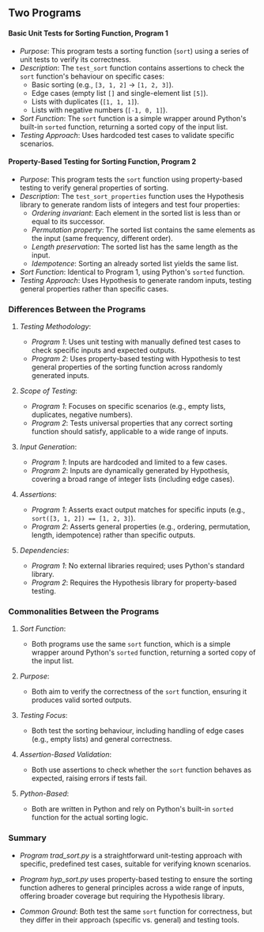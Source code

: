 
## Two Programs


#### Basic Unit Tests for Sorting Function, Program 1

- *Purpose*: This program tests a sorting function (`sort`) using a series of
  unit tests to verify its correctness.
- *Description*: The `test_sort` function contains assertions to check the `sort`
  function's behaviour on specific cases:
  - Basic sorting (e.g., `[3, 1, 2]` → `[1, 2, 3]`).
  - Edge cases (empty list `[]` and single-element list `[5]`).
  - Lists with duplicates (`[1, 1, 1]`).
  - Lists with negative numbers (`[-1, 0, 1]`).
- *Sort Function*: The `sort` function is a simple wrapper around Python's
  built-in `sorted` function, returning a sorted copy of the input list.
- *Testing Approach*: Uses hardcoded test cases to validate specific scenarios.


#### Property-Based Testing for Sorting Function, Program 2

- *Purpose*: This program tests the `sort` function using property-based testing
  to verify general properties of sorting.
- *Description*: The `test_sort_properties` function uses the Hypothesis library
  to generate random lists of integers and test four properties:
  - *Ordering invariant*: Each element in the sorted list is less than or equal
    to its successor.
  - *Permutation property*: The sorted list contains the same elements as the
    input (same frequency, different order).
  - *Length preservation*: The sorted list has the same length as the input.
  - *Idempotence*: Sorting an already sorted list yields the same list.
- *Sort Function*: Identical to Program 1, using Python's `sorted` function.
- *Testing Approach*: Uses Hypothesis to generate random inputs, testing general
  properties rather than specific cases.


### Differences Between the Programs

1. *Testing Methodology*:
   - *Program 1*: Uses unit testing with manually defined test cases to check
     specific inputs and expected outputs.
   - *Program 2*: Uses property-based testing with Hypothesis to test general
     properties of the sorting function across randomly generated inputs.

2. *Scope of Testing*:
   - *Program 1*: Focuses on specific scenarios (e.g., empty lists, duplicates,
     negative numbers).
   - *Program 2*: Tests universal properties that any correct sorting function
     should satisfy, applicable to a wide range of inputs.

3. *Input Generation*:
   - *Program 1*: Inputs are hardcoded and limited to a few cases.
   - *Program 2*: Inputs are dynamically generated by Hypothesis, covering
      a broad range of integer lists (including edge cases).

4. *Assertions*:
   - *Program 1*: Asserts exact output matches for specific inputs (e.g., 
     `sort([3, 1, 2]) == [1, 2, 3]`).
   - *Program 2*: Asserts general properties (e.g., ordering, permutation,
     length, idempotence) rather than specific outputs.

5. *Dependencies*:
   - *Program 1*: No external libraries required; uses Python's standard library.
   - *Program 2*: Requires the Hypothesis library for property-based testing.

### Commonalities Between the Programs

1. *Sort Function*:
   - Both programs use the same `sort` function, which is a simple wrapper
     around Python's `sorted` function, returning a sorted copy of the input list.

2. *Purpose*:
   - Both aim to verify the correctness of the `sort` function, ensuring it
     produces valid sorted outputs.

3. *Testing Focus*:
   - Both test the sorting behaviour, including handling of edge cases (e.g.,
     empty lists) and general correctness.

4. *Assertion-Based Validation*:
   - Both use assertions to check whether the `sort` function behaves as expected,
     raising errors if tests fail.

5. *Python-Based*:
   - Both are written in Python and rely on Python's built-in `sorted` function
     for the actual sorting logic.


### Summary

- *Program trad_sort.py* is a straightforward unit-testing approach with specific,
  predefined test cases, suitable for verifying known scenarios.

- *Program hyp_sort.py* uses property-based testing to ensure the sorting function
  adheres to general principles across a wide range of inputs, offering broader
  coverage but requiring the Hypothesis library.

- *Common Ground*: Both test the same `sort` function for correctness, but they
  differ in their approach (specific vs. general) and testing tools.

